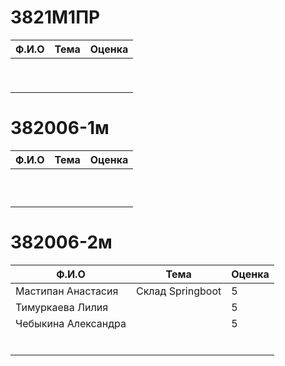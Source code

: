 # 3821М1ПР

| Ф.И.О                       | Тема                                      | Оценка |
|-----------------------------|-------------------------------------------|--------|
|                             |                                           |        |
|                             |                                           |        |
|                             |                                           |        |
|                             |                                           |        |
|                             |                                           |        |
|                             |                                           |        |
|                             |                                           |        |
|                             |                                           |        |
|                             |                                           |        |

# 382006-1м

| Ф.И.О                       | Тема                                      | Оценка |
|-----------------------------|-------------------------------------------|--------|
|                             |                                           |        |
|                             |                                           |        |
|                             |                                           |        |
|                             |                                           |        |
|                             |                                           |        |
|                             |                                           |        |
|                             |                                           |        |
|                             |                                           |        |
|                             |                                           |        |
|                             |                                           |        |

# 382006-2м

| Ф.И.О                       | Тема                                      | Оценка |
|-----------------------------|-------------------------------------------|--------|
| Мастипан Анастасия          | Склад Springboot                          | 5      |
| Тимуркаева Лилия            |                                           | 5      |
| Чебыкина Александра         |                                           | 5      |
|                             |                                           |        |
|                             |                                           |        |
|                             |                                           |        |
|                             |                                           |        |
|                             |                                           |        |
|                             |                                           |        |

